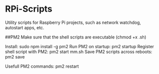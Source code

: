 # RPi-Scripts
Utility scripts for Raspberry Pi projects, such as network watchdog, autostart apps, etc.

##PM2
Make sure that the shell scripts are executable (chmod +x <scriptname>.sh)

Install: sudo npm install -g pm2
Run PM2 on startup: pm2 startup
Register shell script with PM2: pm2 start mm.sh
Save PM2 scripts across reboots: pm2 save

Usefull PM2 commands:
pm2 restart <script>
pm2 stop <script>
pm2 logs <script>
pm2 show <script>
